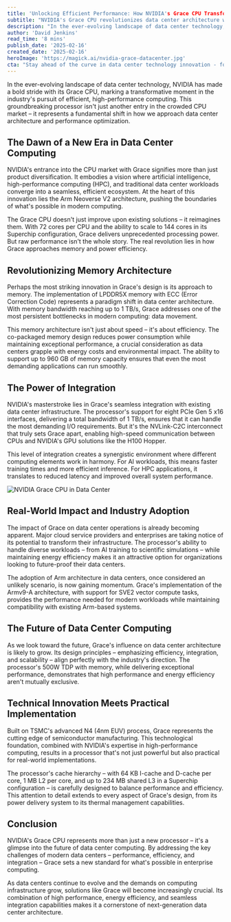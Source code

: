 ```yaml
---
title: 'Unlocking Efficient Performance: How NVIDIA's Grace CPU Transforms Data Center Operations'
subtitle: "NVIDIA's Grace CPU revolutionizes data center architecture with unprecedented efficiency and integration"
description: "In the ever-evolving landscape of data center technology, NVIDIA's Grace CPU marks a transformative moment. Explore its impact on efficient, high-performance computing in modern data centers, revolutionizing memory architecture and integration capabilities."
author: 'David Jenkins'
read_time: '8 mins'
publish_date: '2025-02-16'
created_date: '2025-02-16'
heroImage: 'https://magick.ai/nvidia-grace-datacenter.jpg'
cta: "Stay ahead of the curve in data center technology innovation - follow us on LinkedIn for the latest insights and analysis on groundbreaking developments like NVIDIA's Grace CPU."
---
```


In the ever-evolving landscape of data center technology, NVIDIA has made a bold stride with its Grace CPU, marking a transformative moment in the industry's pursuit of efficient, high-performance computing. This groundbreaking processor isn't just another entry in the crowded CPU market – it represents a fundamental shift in how we approach data center architecture and performance optimization.

## The Dawn of a New Era in Data Center Computing

NVIDIA's entrance into the CPU market with Grace signifies more than just product diversification. It embodies a vision where artificial intelligence, high-performance computing (HPC), and traditional data center workloads converge into a seamless, efficient ecosystem. At the heart of this innovation lies the Arm Neoverse V2 architecture, pushing the boundaries of what's possible in modern computing.

The Grace CPU doesn't just improve upon existing solutions – it reimagines them. With 72 cores per CPU and the ability to scale to 144 cores in its Superchip configuration, Grace delivers unprecedented processing power. But raw performance isn't the whole story. The real revolution lies in how Grace approaches memory and power efficiency.

## Revolutionizing Memory Architecture

Perhaps the most striking innovation in Grace's design is its approach to memory. The implementation of LPDDR5X memory with ECC (Error Correction Code) represents a paradigm shift in data center architecture. With memory bandwidth reaching up to 1 TB/s, Grace addresses one of the most persistent bottlenecks in modern computing: data movement.

This memory architecture isn't just about speed – it's about efficiency. The co-packaged memory design reduces power consumption while maintaining exceptional performance, a crucial consideration as data centers grapple with energy costs and environmental impact. The ability to support up to 960 GB of memory capacity ensures that even the most demanding applications can run smoothly.

## The Power of Integration

NVIDIA's masterstroke lies in Grace's seamless integration with existing data center infrastructure. The processor's support for eight PCIe Gen 5 x16 interfaces, delivering a total bandwidth of 1 TB/s, ensures that it can handle the most demanding I/O requirements. But it's the NVLink-C2C interconnect that truly sets Grace apart, enabling high-speed communication between CPUs and NVIDIA's GPU solutions like the H100 Hopper.

This level of integration creates a synergistic environment where different computing elements work in harmony. For AI workloads, this means faster training times and more efficient inference. For HPC applications, it translates to reduced latency and improved overall system performance.

![NVIDIA Grace CPU in Data Center](https://i.magick.ai/PIXE/1739765787036_magick_img.webp)

## Real-World Impact and Industry Adoption

The impact of Grace on data center operations is already becoming apparent. Major cloud service providers and enterprises are taking notice of its potential to transform their infrastructure. The processor's ability to handle diverse workloads – from AI training to scientific simulations – while maintaining energy efficiency makes it an attractive option for organizations looking to future-proof their data centers.

The adoption of Arm architecture in data centers, once considered an unlikely scenario, is now gaining momentum. Grace's implementation of the Armv9-A architecture, with support for SVE2 vector compute tasks, provides the performance needed for modern workloads while maintaining compatibility with existing Arm-based systems.

## The Future of Data Center Computing

As we look toward the future, Grace's influence on data center architecture is likely to grow. Its design principles – emphasizing efficiency, integration, and scalability – align perfectly with the industry's direction. The processor's 500W TDP with memory, while delivering exceptional performance, demonstrates that high performance and energy efficiency aren't mutually exclusive.

## Technical Innovation Meets Practical Implementation

Built on TSMC's advanced N4 (4nm EUV) process, Grace represents the cutting edge of semiconductor manufacturing. This technological foundation, combined with NVIDIA's expertise in high-performance computing, results in a processor that's not just powerful but also practical for real-world implementations.

The processor's cache hierarchy – with 64 KB I-cache and D-cache per core, 1 MB L2 per core, and up to 234 MB shared L3 in a Superchip configuration – is carefully designed to balance performance and efficiency. This attention to detail extends to every aspect of Grace's design, from its power delivery system to its thermal management capabilities.

## Conclusion

NVIDIA's Grace CPU represents more than just a new processor – it's a glimpse into the future of data center computing. By addressing the key challenges of modern data centers – performance, efficiency, and integration – Grace sets a new standard for what's possible in enterprise computing.

As data centers continue to evolve and the demands on computing infrastructure grow, solutions like Grace will become increasingly crucial. Its combination of high performance, energy efficiency, and seamless integration capabilities makes it a cornerstone of next-generation data center architecture.